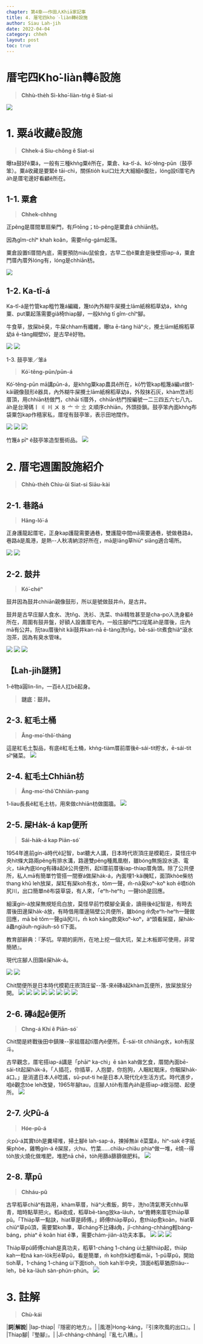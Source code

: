 ```yaml
---
chapter: 第4章——作田人Khiā家記事
title: 4. 厝宅四kho͘-liàn轉ê設施
author: Siau Lah-jih
date: 2022-04-04
category: chheh
layout: post
toc: true
---
```


# 厝宅四Kho͘-liàn轉ê設施
> **Chhù-the̍h Sì-kho͘-liàn-tńg ê Siat-si**

![](../too5/15/15-4-42草垺.jpg)

# 1. 粟á收藏ê設施
> **Chhek-á Siu-chông ê Siat-si**

曝ta鼓好ê粟á，一般有三種khǹg粟ê所在，粟倉、ka-tî-á、kó͘-têng-pūn（鼓亭笨）。粟á收藏是要緊ê tāi-chì，關係tio̍h kui口灶大大細細ê腹肚，lóng設tī厝宅內a̍h是厝宅邊好看顧ê所在。

## 1-1. 粟倉
> **Chhek-chhng**

正pêng是厝間單扇柴門，有戶tēng；tò-pêng是粟倉á chhiān枋。

因為gîm-chîⁿ khah koân，需要nn̄g-gám起落。

粟倉設置tī厝間內底，需要預防niáu鼠偷食，古早二伯ê粟倉是後壁搭iap-á，粟倉門厝內厝外lóng有，lóng是chhiān枋。

![](../too5/15/15-4-3.jpg)


## 1-2. Ka-tî-á

Ka-tî-á是竹管kap粗竹篾á編織，篾tó͘內外糊牛屎攪土lām紙棉稻草幼á，khǹg粟、put粟起落需要giâ椅thiap腳，一般khǹg tī gîm-chîⁿ腳。

牛食草，放屎bē臭，牛屎chham有纖維，曝ta ē-tàng hiâⁿ火，攪土lām紙棉稻草幼á ē-tàng糊壁tó͘，是古早ê好物。

![](../too5/15/15-4-4茭儲仔陳正雄.jpg) 
![](../too5/15/15-4-5茭儲仔.jpg)

1-3. 鼓亭笨／笨á
> **Kó͘-têng-pūn/pūn-á**

Kó͘-têng-pūn mā講pūn-á，是khǹg粟kap農具ê所在，kō͘竹管kap粗篾á編ut做1-kâi親像鼓形ê器具，內外糊牛屎攪土lām紙棉稻草幼á，外殼抹石灰，khàm笠á形厝頂，用chhiān枋做門，chhāi tī厝外，chhiān枋門按編號一二三四五六七八九、a̍h是台灣碼〡 〢 〣 〤 〥 〦 〧 〨 〩順序chhiān，外頭掛鎖。鼓亭笨內面khǹg布袋粟包kap作穡家私，厝埕有鼓亭笨，表示田地闊作。

![](../too5/15/15-4-6古亭笨.jpg)
![](../too5/15/15-4-7古亭笨松雄.jpg)
![](../too5/15/15-4-8古亭笨.jpg)

竹篾á pīⁿ ê鼓亭笨造型藝術品。
![](../too5/15/15-4-8a古亭笨1.jpg)

# 2. 厝宅週圍設施紹介
> **Chhù-the̍h Chiu-ûi Siat-si Siāu-kài**

## 2-1. 巷路á
> **Hāng-lō͘-á**

正身護龍起厝宅，正身kap護龍需要通巷，雙護龍中間mā需要通巷，號做巷路á，巷路á是風港，是熱--人秋凊納涼好所在，mā是lāng草hiūⁿ siāng適合場所。

![](../too5/15/15-4-1.jpg)
![](../too5/15/15-4-2砛簷簷口.jpg)

## 2-2. 鼓井
> **Kó͘-chéⁿ**

鼓井因為鼓井chhiān親像鼓形，所以是號做鼓井m̄，是古井。

鼓井是古早庄腳人食水、洗tn̄g、洗衫、洗菜、thâi精牲甚至是cha-po͘人洗身軀ê所在，周圍有鼓井盤，好額人設置厝宅內，一般庄腳tī門口埕尾a̍h是厝後，庄內mā有公井。阮tau厝後hit kâi鼓井kan-nā ē-tàng洗tn̄g，bē-sái-tit煮食hiâⁿ滾水泡茶，因為有臭水管味。

![](../too5/15/15-4-45鼓井.jpg)
![](../too5/15/15-4-46鼓井.jpg)
![](../too5/15/15-4-47鼓井李.jpg)

## 【Lah-jih謎猜】
1-ê物á圓lin-lin，一百ê人扛bē起身。

> **謎底：鼓井。**


## 2-3. 紅毛土桶
> **Âng-mo͘-thô͘-tháng**

這是紅毛土製品，有底ê紅毛土桶，khǹg-tiàm厝前厝後ē-sái-tit貯水，ē-sái-tit sīⁿ豬菜。
![](../too5/15/15-4-25紅毛土桶.jpg)

## 2-4. 紅毛土Chhiān枋
> **Âng-mo͘-thô͘ Chhiān-pang**

1-liau長長ê紅毛土枋，用來做chhiān枋做圍牆。
![](../too5/15/15-4-24紅毛土.jpg)


## 2-5. 屎Ha̍k-á kap便所
> **Sái-ha̍k-á kap Piān-só͘**

1954年進前gín-á時代ê記智，bat聽大人講，日本時代崁頂庄是模範庄，莫怪庄中央hit條大路兩pêng有排水溝，路邊雙pêng種鳳凰樹，雖bóng無施設水道、電火，ta̍k內底lóng有磚á起ê公共便所，起tī厝前厝後iap-thiap厝角頭。除了公共便所，私人mā有簡單竹管搭一間寮á做屎ha̍k-á，內面埋1-kâi醃缸，面頂khòe柴枋thang khû leh放屎，屎缸有屎koh有水，tŏm一聲，m̄-nā臭ko͘ⁿ-ko͘ⁿ koh ē噴tio̍h尻川，出口簡單nê布袋草袋，有人來，「eⁿh-heⁿh」一聲to̍h是回應。

細漢gín-á放屎無規矩烏白放，莫怪早前竹模腳全黃金，讀冊後ê記智是，有時去厝後田邊屎ha̍k-á放，有時借用厝邊隔壁公共便所，雖bóng m̄免eⁿh-heⁿh一聲做回應，mā bē tŏm一聲giâ尻川，m̄ koh kāng款臭ko͘ⁿ-ko͘ⁿ，àⁿ頭看屎窟，屎ha̍k-á蟲ngia̍uh-ngia̍uh-sô tī下面。

教育部辭典：『茅坑。早期的廁所，在地上挖一個大坑，架上木板即可使用，非常簡陋』。

現代庄腳人田園ê屎ha̍k-á。

![](../too5/15/15-4-26屎礐仔.jpg) 
![](../too5/15/15-4-27屎礐仔.jpg) 

Chit間便所是日本時代模範庄崁頂庄留--落-來ê磚á起khàm瓦便所，放屎放尿分開。
![](../too5/15/15-4-28屎礐仔.jpg)
![](../too5/15/15-4-34屎礐仔.jpg) 
![](../too5/15/15-4-35屎礐仔.jpg) 
![](../too5/15/15-4-32屎礐仔.jpg)
![](../too5/15/15-4-36屎礐仔.jpg) 
![](../too5/15/15-4-37屎礐仔.jpg) 
![](../too5/15/15-4-38屎礐仔.jpg)
![](../too5/15/15-4-38a屎礐仔.jpg)

## 2-6. 磚á起ê便所
> **Chng-á Khí ê Piān-só͘**

Chit間是終戰後田中鎮陳--家祖厝起tī厝內ê便所。Ē-sái-tit chhiâng水，koh有尿斗。

古早觀念，厝宅搭iap-á講是「phāiⁿ ka-chì」ē sàn kah做乞食，厝間內面bē-sái-tit起屎ha̍k-á，「人插花，你插草，人抱嬰，你抱狗，人睏紅眠床，你睏屎ha̍k-á口。」是消遣日本人ê唸謠，sū-put-ti he是日本人現代化ê生活方式。時代進步，咱ê觀念tòe leh改變，1965年腳tau，庄腳人to̍h有厝內a̍h是搭iap-á做浴間、起便所。
![](../too5/15/15-4-39便所.jpg)

## 2-7. 火Pû-á
> **Hóe-pû-á**

火pû-á其實to̍h是糞埽堆，掃土腳ê lah-sap-á，揀掉無ài ê菜葉á，hìⁿ-sak ê字紙柴phòe，雞鴨gín-á ê屎尿，火hu、竹葉‥‥‥chiâu-chiâu phiaⁿ做一堆，ē燒--得to̍h放火燒化做堆肥，堆肥nā chē，to̍h用篩á篩篩做肥料。
![](../too5/15/15-4-40.jpg)

## 2-8. 草pû
> **Chháu-pû**

古早稻草chiâⁿ有路用，khàm草厝，hiâⁿ火煮飯，飼牛，洗ho͘清氣寒天chhu草青，暗時點草把火。稻á收成，稻草bē-tàng放ka-la̍uh，taⁿ擔轉來厝宅thia̍p草pû。「Thia̍p草一點訣，hiat草是師傅。」師傅thia̍p草pû，愈thia̍p愈koân，hiat草chiūⁿ草pû頂，需要緊koh準，草cháng不比磚á角，jî-chháng-chháng輕báng-báng，phiaⁿ ē koân hiat ē準，需要chám-jiân-á功夫本事。
![](../too5/15/15-4-41草垺.jpg)
![](../too5/15/15-4-42草垺.jpg)
![](../too5/15/15-4-43草垺.jpg)

Thia̍p草pû師傅chiah是真功夫，稻草1-cháng 1-cháng ùi土腳thia̍p起，thia̍p kah一粒ná kan-lo̍k形ê草pû，看是簡單，m̄ koh你kā想看māi，1-pû草pû，開始tioh草，1-cháng 1-cháng ùi下面tioh，tioh kah半中央，頂面ê稻草猶原tiâu--leh，bē ka-la̍uh sàn-phún-phún。
![](../too5/15/15-4-43a草垺.jpg)

# 3. 註解
> **Chù-kái**

|**詞**|**解說**|
|Iap-thiap|『隱密的地方』。|
|風港|Hong-káng，『引來吹風的出口』。|
|Thiap腳|『墊腳』。|
|Jî-chháng-chháng|『亂七八糟』。|
